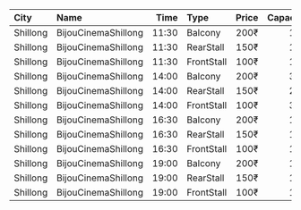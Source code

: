 | City     | Name                |  Time | Type       | Price | Capacity | Booked |
| :------- | :------------------ | ----: | :--------- | ----: | -------: | -----: |
| Shillong | BijouCinemaShillong | 11:30 | Balcony    |  200₹ |      100 |      0 |
| Shillong | BijouCinemaShillong | 11:30 | RearStall  |  150₹ |      100 |      0 |
| Shillong | BijouCinemaShillong | 11:30 | FrontStall |  100₹ |      100 |      0 |
| Shillong | BijouCinemaShillong | 14:00 | Balcony    |  200₹ |      365 |      0 |
| Shillong | BijouCinemaShillong | 14:00 | RearStall  |  150₹ |      245 |      0 |
| Shillong | BijouCinemaShillong | 14:00 | FrontStall |  100₹ |      319 |     87 |
| Shillong | BijouCinemaShillong | 16:30 | Balcony    |  200₹ |      100 |      0 |
| Shillong | BijouCinemaShillong | 16:30 | RearStall  |  150₹ |      100 |      0 |
| Shillong | BijouCinemaShillong | 16:30 | FrontStall |  100₹ |      100 |      0 |
| Shillong | BijouCinemaShillong | 19:00 | Balcony    |  200₹ |      100 |      0 |
| Shillong | BijouCinemaShillong | 19:00 | RearStall  |  150₹ |      100 |      0 |
| Shillong | BijouCinemaShillong | 19:00 | FrontStall |  100₹ |      100 |      0 |
